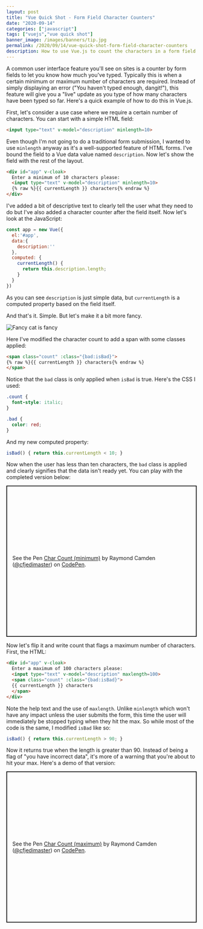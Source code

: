 ```yaml
---
layout: post
title: "Vue Quick Shot - Form Field Character Counters"
date: "2020-09-14"
categories: ["javascript"]
tags: ["vuejs","vue quick shot"]
banner_image: /images/banners/tip.jpg
permalink: /2020/09/14/vue-quick-shot-form-field-character-counters
description: How to use Vue.js to count the characters in a form field
---
```


A common user interface feature you'll see on sites is a counter by form fields to let you know how much you've typed. Typically this is when a certain minimum or maximum number of characters are required. Instead of simply displaying an error ("You haven't typed enough, dangit!"), this feature will give you a "live" update as you type of how many characters have been typed so far. Here's a quick example of how to do this in Vue.js.

First, let's consider a use case where we require a certain number of characters. You can start with a simple HTML field:

```html
<input type="text" v-model="description" minlength=10>
```

Even though I'm not going to do a traditional form submission, I wanted to use `minlength` anyway as it's a well-supported feature of HTML forms. I've bound the field to a Vue data value named `description`. Now let's show the field with the rest of the layout.

```html
<div id="app" v-cloak>
  Enter a minimum of 10 characters please:
  <input type="text" v-model="description" minlength=10>
  {% raw %}{{ currentLength }} characters{% endraw %}
</div>
```

I've added a bit of descriptive text to clearly tell the user what they need to do but I've also added a character counter after the field itself. Now let's look at the JavaScript:

```js
const app = new Vue({
  el:'#app',
  data:{
    description:''
  },
  computed: {
    currentLength() {
      return this.description.length;
    }
  }
})
```

As you can see `description` is just simple data, but `currentLength` is a computed property based on the field itself. 

And that's it. Simple. But let's make it a bit more fancy. 

<p>
<img data-src="https://static.raymondcamden.com/images/2020/09/fancycat.jpg" alt="Fancy cat is fancy" class="lazyload imgborder imgcenter">
</p>

Here I've modified the character count to add a span with some classes applied:

```html
<span class="count" :class="{bad:isBad}">
{% raw %}{{ currentLength }} characters{% endraw %}
</span>
```

Notice that the `bad` class is only applied when `isBad` is true. Here's the CSS I used:

```css
.count {
  font-style: italic;
}

.bad {
  color: red;
}
```

And my new computed property:

```js
isBad() { return this.currentLength < 10; }
```

Now when the user has less than ten characters, the `bad` class is applied and clearly signifies that the data isn't ready yet. You can play with the completed version below:

<p class="codepen" data-height="400" data-theme-id="dark" data-default-tab="js,result" data-user="cfjedimaster" data-slug-hash="MWyBEVa" style="height: 400px; box-sizing: border-box; display: flex; align-items: center; justify-content: center; border: 2px solid; margin: 1em 0; padding: 1em;" data-pen-title="Char Count (minimum)">
  <span>See the Pen <a href="https://codepen.io/cfjedimaster/pen/MWyBEVa">
  Char Count (minimum)</a> by Raymond Camden (<a href="https://codepen.io/cfjedimaster">@cfjedimaster</a>)
  on <a href="https://codepen.io">CodePen</a>.</span>
</p>
<script async src="https://static.codepen.io/assets/embed/ei.js"></script>

Now let's flip it and write count that flags a maximum number of characters. First, the HTML:

```html
<div id="app" v-cloak>
  Enter a maximum of 100 characters please:
  <input type="text" v-model="description" maxlength=100>
  <span class="count" :class="{bad:isBad}">
  {{ currentLength }} characters
  </span>
</div>
```

Note the help text and the use of `maxlength`. Unlike `minlength` which won't have any impact unless the user submits the form, this time the user will immediately be stopped typing when they hit the max. So while most of the code is the same, I modified `isBad` like so:

```js
isBad() { return this.currentLength > 90; }
```

Now it returns true when the length is greater than 90. Instead of being a flag of "you have incorrect data", it's more of a warning that you're about to hit your max. Here's a demo of that version:

<p class="codepen" data-height="400" data-theme-id="dark" data-default-tab="js,result" data-user="cfjedimaster" data-slug-hash="PoNBJRX" style="height: 400px; box-sizing: border-box; display: flex; align-items: center; justify-content: center; border: 2px solid; margin: 1em 0; padding: 1em;" data-pen-title="Char Count (maximum)">
  <span>See the Pen <a href="https://codepen.io/cfjedimaster/pen/PoNBJRX">
  Char Count (maximum)</a> by Raymond Camden (<a href="https://codepen.io/cfjedimaster">@cfjedimaster</a>)
  on <a href="https://codepen.io">CodePen</a>.</span>
</p>
<script async src="https://static.codepen.io/assets/embed/ei.js"></script>